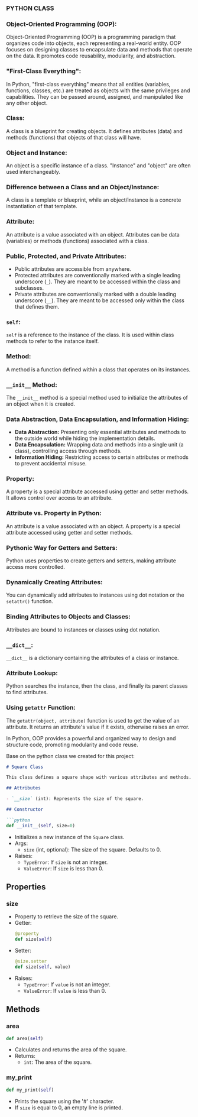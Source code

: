 ### PYTHON CLASS

### Object-Oriented Programming (OOP):

Object-Oriented Programming (OOP) is a programming paradigm that organizes code into objects, each representing a real-world entity. OOP focuses on designing classes to encapsulate data and methods that operate on the data. It promotes code reusability, modularity, and abstraction.

### "First-Class Everything":

In Python, "first-class everything" means that all entities (variables, functions, classes, etc.) are treated as objects with the same privileges and capabilities. They can be passed around, assigned, and manipulated like any other object.

### Class:

A class is a blueprint for creating objects. It defines attributes (data) and methods (functions) that objects of that class will have.

### Object and Instance:

An object is a specific instance of a class. "Instance" and "object" are often used interchangeably.

### Difference between a Class and an Object/Instance:

A class is a template or blueprint, while an object/instance is a concrete instantiation of that template.

### Attribute:

An attribute is a value associated with an object. Attributes can be data (variables) or methods (functions) associated with a class.

### Public, Protected, and Private Attributes:

- Public attributes are accessible from anywhere.
- Protected attributes are conventionally marked with a single leading underscore (`_`). They are meant to be accessed within the class and subclasses.
- Private attributes are conventionally marked with a double leading underscore (`__`). They are meant to be accessed only within the class that defines them.

### `self`:

`self` is a reference to the instance of the class. It is used within class methods to refer to the instance itself.

### Method:

A method is a function defined within a class that operates on its instances.

### `__init__` Method:

The `__init__` method is a special method used to initialize the attributes of an object when it is created.

### Data Abstraction, Data Encapsulation, and Information Hiding:

- **Data Abstraction:** Presenting only essential attributes and methods to the outside world while hiding the implementation details.
- **Data Encapsulation:** Wrapping data and methods into a single unit (a class), controlling access through methods.
- **Information Hiding:** Restricting access to certain attributes or methods to prevent accidental misuse.

### Property:

A property is a special attribute accessed using getter and setter methods. It allows control over access to an attribute.

### Attribute vs. Property in Python:

An attribute is a value associated with an object. A property is a special attribute accessed using getter and setter methods.

### Pythonic Way for Getters and Setters:

Python uses properties to create getters and setters, making attribute access more controlled.

### Dynamically Creating Attributes:

You can dynamically add attributes to instances using dot notation or the `setattr()` function.

### Binding Attributes to Objects and Classes:

Attributes are bound to instances or classes using dot notation.

### `__dict__`:

`__dict__` is a dictionary containing the attributes of a class or instance.

### Attribute Lookup:

Python searches the instance, then the class, and finally its parent classes to find attributes.

### Using `getattr` Function:

The `getattr(object, attribute)` function is used to get the value of an attribute. It returns an attribute's value if it exists, otherwise raises an error.

In Python, OOP provides a powerful and organized way to design and structure code, promoting modularity and code reuse.



Base on the python class we created for this project:

```markdown
# Square Class

This class defines a square shape with various attributes and methods.

## Attributes

- `__size` (int): Represents the size of the square.

## Constructor

```python
def __init__(self, size=0)
```

- Initializes a new instance of the `Square` class.
- Args:
  - `size` (int, optional): The size of the square. Defaults to 0.
- Raises:
  - `TypeError`: If `size` is not an integer.
  - `ValueError`: If `size` is less than 0.

## Properties

### size

- Property to retrieve the size of the square.
- Getter:
  ```python
  @property
  def size(self)
  ```
- Setter:
  ```python
  @size.setter
  def size(self, value)
  ```
- Raises:
  - `TypeError`: If `value` is not an integer.
  - `ValueError`: If `value` is less than 0.

## Methods

### area

```python
def area(self)
```

- Calculates and returns the area of the square.
- Returns:
  - `int`: The area of the square.

### my_print

```python
def my_print(self)
```

- Prints the square using the '#' character.
- If `size` is equal to 0, an empty line is printed.


